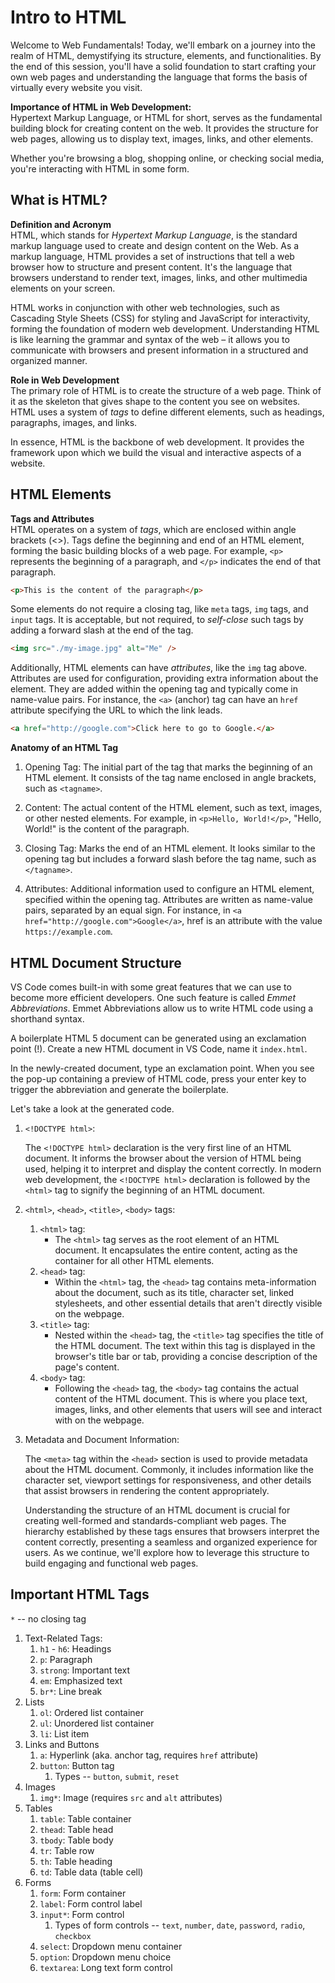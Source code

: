 # Intro to HTML
Welcome to Web Fundamentals! Today, we'll embark on a journey into the realm of HTML, demystifying its structure, elements, and functionalities. By the end of this session, you'll have a solid foundation to start crafting your own web pages and understanding the language that forms the basis of virtually every website you visit.

**Importance of HTML in Web Development:**  
Hypertext Markup Language, or HTML for short, serves as the fundamental building block for creating content on the web. It provides the structure for web pages, allowing us to display text, images, links, and other elements.

Whether you're browsing a blog, shopping online, or checking social media, you're interacting with HTML in some form.

## What is HTML?
**Definition and Acronym**  
HTML, which stands for *Hypertext Markup Language*, is the standard markup language used to create and design content on the Web. As a markup language, HTML provides a set of instructions that tell a web browser how to structure and present content. It's the language that browsers understand to render text, images, links, and other multimedia elements on your screen.

HTML works in conjunction with other web technologies, such as Cascading Style Sheets (CSS) for styling and JavaScript for interactivity, forming the foundation of modern web development. Understanding HTML is like learning the grammar and syntax of the web – it allows you to communicate with browsers and present information in a structured and organized manner.

**Role in Web Development**  
The primary role of HTML is to create the structure of a web page. Think of it as the skeleton that gives shape to the content you see on websites. HTML uses a system of *tags* to define different elements, such as headings, paragraphs, images, and links.

In essence, HTML is the backbone of web development. It provides the framework upon which we build the visual and interactive aspects of a website.

## HTML Elements
**Tags and Attributes**  
HTML operates on a system of *tags*, which are enclosed within angle brackets (<>). Tags define the beginning and end of an HTML element, forming the basic building blocks of a web page. For example, `<p>` represents the beginning of a paragraph, and `</p>` indicates the end of that paragraph.

```html
<p>This is the content of the paragraph</p>
```

Some elements do not require a closing tag, like `meta` tags, `img` tags, and `input` tags. It is acceptable, but not required, to *self-close* such tags by adding a forward slash at the end of the tag.

```html
<img src="./my-image.jpg" alt="Me" />
```

Additionally, HTML elements can have *attributes*, like the `img` tag above. Attributes are used for configuration, providing extra information about the element. They are added within the opening tag and typically come in name-value pairs. For instance, the `<a>` (anchor) tag can have an `href` attribute specifying the URL to which the link leads.

```html
<a href="http://google.com">Click here to go to Google.</a>
```

**Anatomy of an HTML Tag**
1. Opening Tag: The initial part of the tag that marks the beginning of an HTML element. It consists of the tag name enclosed in angle brackets, such as `<tagname>`.

2. Content: The actual content of the HTML element, such as text, images, or other nested elements. For example, in `<p>Hello, World!</p>`, "Hello, World!" is the content of the paragraph.

3. Closing Tag: Marks the end of an HTML element. It looks similar to the opening tag but includes a forward slash before the tag name, such as `</tagname>`.

4. Attributes: Additional information used to configure an HTML element, specified within the opening tag. Attributes are written as name-value pairs, separated by an equal sign. For instance, in `<a href="http://google.com">Google</a>`, href is an attribute with the value `https://example.com`.

## HTML Document Structure
VS Code comes built-in with some great features that we can use to become more efficient developers. One such feature is called *Emmet Abbreviations*. Emmet Abbreviations allow us to write HTML code using a shorthand syntax.

A boilerplate HTML 5 document can be generated using an exclamation point (!). Create a new HTML document in VS Code, name it `index.html`.

In the newly-created document, type an exclamation point. When you see the pop-up containing a preview of HTML code, press your enter key to trigger the abbreviation and generate the boilerplate.

Let's take a look at the generated code.

1. `<!DOCTYPE html>`:

    The `<!DOCTYPE html>` declaration is the very first line of an HTML document. It informs the browser about the version of HTML being used, helping it to interpret and display the content correctly. In modern web development, the `<!DOCTYPE html>` declaration is followed by the `<html>` tag to signify the beginning of an HTML document.
2. `<html>`, `<head>`, `<title>`, `<body>` tags:
   
    1. `<html>` tag:
         - The `<html>` tag serves as the root element of an HTML document. It encapsulates the entire content, acting as the container for all other HTML elements.
    2. `<head>` tag:
         - Within the `<html>` tag, the `<head>` tag contains meta-information about the document, such as its title, character set, linked stylesheets, and other essential details that aren't directly visible on the webpage.
    3. `<title>` tag:
         - Nested within the `<head>` tag, the `<title>` tag specifies the title of the HTML document. The text within this tag is displayed in the browser's title bar or tab, providing a concise description of the page's content.
    4. `<body>` tag:
         - Following the `<head>` tag, the `<body>` tag contains the actual content of the HTML document. This is where you place text, images, links, and other elements that users will see and interact with on the webpage.
3. Metadata and Document Information:

    The `<meta>` tag within the `<head>` section is used to provide metadata about the HTML document. Commonly, it includes information like the character set, viewport settings for responsiveness, and other details that assist browsers in rendering the content appropriately.

    Understanding the structure of an HTML document is crucial for creating well-formed and standards-compliant web pages. The hierarchy established by these tags ensures that browsers interpret the content correctly, presenting a seamless and organized experience for users. As we continue, we'll explore how to leverage this structure to build engaging and functional web pages.

## Important HTML Tags

`*` -- no closing tag

1. Text-Related Tags:
   1. `h1` - `h6`: Headings
   2. `p`: Paragraph
   3. `strong`: Important text
   4. `em`: Emphasized text
   5. `br*`: Line break
2. Lists
   1. `ol`: Ordered list container
   2. `ul`: Unordered list container
   3. `li`: List item
3. Links and Buttons
   1. `a`: Hyperlink (aka. anchor tag, requires `href` attribute)
   2. `button`: Button tag
      1. Types -- `button`, `submit`, `reset`
4. Images
   1. `img*`: Image (requires `src` and `alt` attributes)
5. Tables
   1. `table`: Table container
   2. `thead`: Table head
   3. `tbody`: Table body
   4. `tr`: Table row
   5. `th`: Table heading
   6. `td`: Table data (table cell)
6. Forms
   1. `form`: Form container
   2. `label`: Form control label
   3. `input*`: Form control
      1. Types of form controls -- `text`, `number`, `date`, `password`, `radio`, `checkbox`
   4. `select`: Dropdown menu container
   5. `option`: Dropdown menu choice
   6. `textarea`: Long text form control